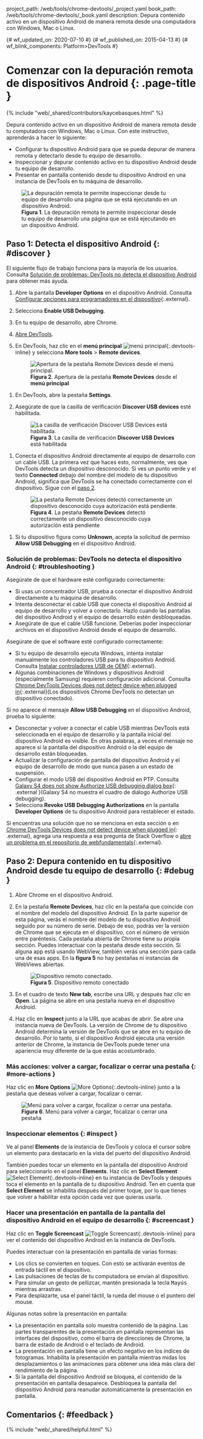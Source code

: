 project_path: /web/tools/chrome-devtools/_project.yaml
book_path: /web/tools/chrome-devtools/_book.yaml
description: Depura contenido activo en un dispositivo Android de manera remota desde una computadora con Windows, Mac o Linux.

{# wf_updated_on: 2020-07-10 #}
{# wf_published_on: 2015-04-13 #}
{# wf_blink_components: Platform>DevTools #}

<style>
.devtools-inline {
  max-height: 1em;
  vertical-align: middle;
}
</style>

# Comenzar con la depuración remota de dispositivos Android {: .page-title }

{% include "web/_shared/contributors/kaycebasques.html" %}

Depura contenido activo en un dispositivo Android de manera remota desde tu 
computadora con Windows, Mac o Linux. Con este instructivo, aprenderás a hacer lo siguiente:

* Configurar tu dispositivo Android para que se pueda depurar de manera remota y detectarlo desde tu equipo
  de desarrollo.
* Inspeccionar y depurar contenido activo en tu dispositivo Android desde tu
  equipo de desarrollo.
* Presentar en pantalla contenido desde tu dispositivo Android en una instancia de DevTools en tu
  máquina de desarrollo.

<figure>
  <img src="imgs/remote-debugging.png"
       alt="La depuración remota te permite inspeccionar desde tu equipo de desarrollo
            una página que se está ejecutando en un dispositivo Android."/>
  <figcaption>
    <b>Figura 1</b>. La depuración remota te permite inspeccionar desde tu equipo de desarrollo
    una página que se está ejecutando en un dispositivo Android.
  </figcaption>
</figure>

## Paso 1: Detecta el dispositivo Android {: #discover }

El siguiente flujo de trabajo funciona para la mayoría de los usuarios. Consulta [Solución de problemas: DevTools no detecta el
dispositivo Android](#troubleshooting) para obtener más ayuda.

1. Abre la pantalla **Developer Options** en el dispositivo Android. Consulta [Configurar opciones para programadores
   en el dispositivo](https://developer.android.com/studio/debug/dev-options.html){:.external}.
1. Selecciona **Enable USB Debugging**.
1. En tu equipo de desarrollo, abre Chrome.
1. [Abre DevTools](/web/tools/chrome-devtools/#open).
1. En DevTools, haz clic en el **menú principal** ![menú principal][main]{:.devtools-inline} 
   y selecciona **More tools** > **Remote devices**. 

     <figure>
       <img src="imgs/open-remote-devices.png"
            alt="Apertura de la pestaña Remote Devices desde el menú principal."/>
       <figcaption>
         <b>Figura 2</b>. Apertura de la pestaña <b>Remote Devices</b> desde el <b>menú principal</b>
       </figcaption>
     </figure>

[main]: /web/tools/chrome-devtools/images/three-dot.png
[open]: /web/tools/chrome-devtools/remote-debugging/imgs/open-remote-devices.png

1. En DevTools, abre la pestaña **Settings**.

1. Asegúrate de que la casilla de verificación **Discover USB devices** esté habilitada.

     <figure>
       <img src="imgs/discover-usb-devices.png" alt="La casilla de verificación Discover USB Devices está
           habilitada."/>
       <figcaption>
         <b>Figura 3</b>. La casilla de verificación <b>Discover USB Devices</b> está habilitada
       </figcaption>
     </figure>

[discover]: /web/tools/chrome-devtools/remote-debugging/imgs/discover-usb-devices.png

1. Conecta el dispositivo Android directamente al equipo de desarrollo con un cable
   USB. La primera vez que haces esto, normalmente, ves que DevTools detecta un dispositivo
   desconocido. Si ves un punto verde y el texto **Connected** debajo del nombre del modelo de
   tu dispositivo Android, significa que DevTools se ha conectado correctamente con
   el dispositivo. Sigue con el [paso 2](#debug).

     <figure>
       <img src="imgs/unknown-device.png" alt="La pestaña Remote Devices detectó correctamente
           un dispositivo desconocido cuya autorización está pendiente."/>
       <figcaption>
         <b>Figura 4</b>. La pestaña <b>Remote Devices</b> detectó correctamente un dispositivo
         desconocido cuya autorización está pendiente
       </figcaption>
     </figure>


[unknown]: /web/tools/chrome-devtools/remote-debugging/imgs/unknown-device.png

1. Si tu dispositivo figura como **Unknown**, acepta la solicitud de permiso **Allow USB
   Debugging** en el dispositivo Android. 

### Solución de problemas: DevTools no detecta el dispositivo Android {: #troubleshooting }

Asegúrate de que el hardware esté configurado correctamente:

* Si usas un concentrador USB, prueba a conectar el dispositivo Android directamente a tu
  máquina de desarrollo.
* Intenta desconectar el cable USB que conecta el dispositivo Android al equipo de desarrollo y volver a
  conectarlo. Hazlo cuando las pantallas del dispositivo Android y el equipo
  de desarrollo estén desbloqueadas.
* Asegúrate de que el cable USB funcione. Deberías poder inspeccionar archivos en el dispositivo Android
  desde el equipo de desarrollo.

Asegúrate de que el software esté configurado correctamente:

* Si tu equipo de desarrollo ejecuta Windows, intenta instalar manualmente los controladores USB para
  tu dispositivo Android. Consulta [Instalar controladores USB de OEM][drivers]{:.external}.
* Algunas combinaciones de Windows y dispositivos Android (especialmente Samsung) requieren configuración
  adicional. Consulta [Chrome DevTools Devices does not detect device when plugged in][SO]{:.external}(Los dispositivos Chrome DevTools no detectan un dispositivo conectado).

Si no aparece el mensaje **Allow USB Debugging** en el dispositivo Android, prueba lo siguiente:

* Desconectar y volver a conectar el cable USB mientras DevTools está seleccionada en
  el equipo de desarrollo y la pantalla inicial del dispositivo Android es visible. En otras palabras,
  a veces el mensaje no aparece si la pantalla del dispositivo Android o la del equipo de desarrollo
  están bloqueadas.
* Actualizar la configuración de pantalla del dispositivo Android y el equipo
  de desarrollo de modo que nunca pasen a un estado de suspensión.
* Configurar el modo USB del dispositivo Android en PTP. Consulta [Galaxy S4 does not show Authorize USB debugging
  dialog box](https://android.stackexchange.com/questions/101933){: .external }(Galaxy S4 no muestra el cuadro de diálogo Authorize USB debugging).
* Selecciona **Revoke USB Debugging Authorizations** en la pantalla **Developer Options** de tu
  dispositivo Android para restablecer el estado.

Si encuentras una solución que no se menciona en esta sección o en [Chrome DevTools Devices
does not detect device when plugged in][SO]{: .external}, agrega una respuesta a esa pregunta de Stack
Overflow o [abre un problema en el repositorio de webfundamentals][issue]{:.external}.

[drivers]: https://developer.android.com/tools/extras/oem-usb.html
[SO]: https://stackoverflow.com/questions/21925992
[issue]: https://github.com/google/webfundamentals/issues/new?title=[Remote%20Debugging]

## Paso 2: Depura contenido en tu dispositivo Android desde tu equipo de desarrollo {: #debug }

1. Abre Chrome en el dispositivo Android.
1. En la pestaña **Remote Devices**, haz clic en la pestaña que coincide con el nombre del modelo del dispositivo Android.
   En la parte superior de esta página, verás el nombre del modelo de tu dispositivo Android seguido por su número
   de serie. Debajo de eso, podrás ver la versión de Chrome que se ejecuta en el dispositivo, con el
   número de versión entre paréntesis. Cada pestaña abierta de Chrome tiene su propia sección. Puedes
   interactuar con la pestaña desde esta sección. Si alguna app está usando WebView, también verás una
   sección para cada una de esas apps. En la <b>figura 5</b> no hay pestañas ni instancias de WebViews abiertas.

     <figure>
       <img src="imgs/connected-remote-device.png" alt="Dispositivo remoto conectado."/>
       <figcaption>
         <b>Figura 5</b>. Dispositivo remoto conectado
       </figcaption>
     </figure>

1. En el cuadro de texto **New tab**, escribe una URL y después haz clic en **Open**. La página se abre
   en una pestaña nueva en el dispositivo Android.

1. Haz clic en **Inspect** junto a la URL que acabas de abrir. Se abre una instancia
   nueva de DevTools. La versión de Chrome de tu dispositivo Android
   determina la versión de DevTools que se abre en tu equipo de desarrollo.
   Por lo tanto, si el dispositivo Android ejecuta una versión anterior de Chrome, la instancia
   de DevTools puede tener una apariencia muy diferente de la que estás acostumbrado.

### Más acciones: volver a cargar, focalizar o cerrar una pestaña {: #more-actions }

Haz clic en **More Options** ![More Options][more]{:.devtools-inline} junto a la
pestaña que deseas volver a cargar, focalizar o cerrar.

[more]: /web/tools/chrome-devtools/images/three-dot.png

<figure>
  <img src="imgs/reload.png" alt="Menú para volver a cargar, focalizar o cerrar una pestaña."/>
  <figcaption>
    <b>Figura 6</b>. Menú para volver a cargar, focalizar o cerrar una pestaña
  </figcaption>
</figure>

### Inspeccionar elementos {: #inspect }

Ve al panel **Elements** de la instancia de DevTools y coloca el cursor sobre un
elemento para destacarlo en la vista del puerto del dispositivo Android.

También puedes tocar un elemento en la pantalla del dispositivo Android para seleccionarlo en el
panel **Elements**. Haz clic en **Select Element** ![Select
Element][select]{:.devtools-inline} en tu instancia de DevTools y después toca
el elemento en la pantalla de tu dispositivo Android. Ten en cuenta que **Select Element**
se inhabilita después del primer toque, por lo que tienes que volver a habilitar esta opción cada vez que
quieras usarla.

[select]: imgs/select-element.png

### Hacer una presentación en pantalla de la pantalla del dispositivo Android en el equipo de desarrollo {: #screencast }

Haz clic en **Toggle Screencast** ![Toggle Screencast][screencast]{:.devtools-inline}
para ver el contenido del dispositivo Android en la instancia de DevTools.

[screencast]: imgs/toggle-screencast.png

Puedes interactuar con la presentación en pantalla de varias formas:

* Los clics se convierten en toques. Con esto se activarán eventos de entrada táctil en el dispositivo. 
* Las pulsaciones de teclas de tu computadora se envían al dispositivo. 
* Para simular un gesto de pellizcar, mantén presionada la tecla <kbd>Mayús</kbd> mientras arrastras. 
* Para desplazarte, usa el panel táctil, la rueda del mouse o el puntero del
 mouse.

Algunas notas sobre la presentación en pantalla:

* La presentación en pantalla solo muestra contenido de la página. Las partes transparentes de la presentación en pantalla 
  representan las interfaces del dispositivo, como el barra de direcciones de Chrome, la barra de estado de 
  Android o el teclado de Android.
* La presentación en pantalla tiene un efecto negativo en los índices de fotogramas. Inhabilita la presentación en pantalla mientras
  midas los desplazamientos o las animaciones para obtener una idea más clara del rendimiento de
  la página.
* Si la pantalla del dispositivo Android se bloquea, el contenido de la presentación en pantalla
  desaparece. Desbloquea la pantalla del dispositivo Android para reanudar automáticamente la
  presentación en pantalla.

## Comentarios {: #feedback }

{% include "web/_shared/helpful.html" %}
